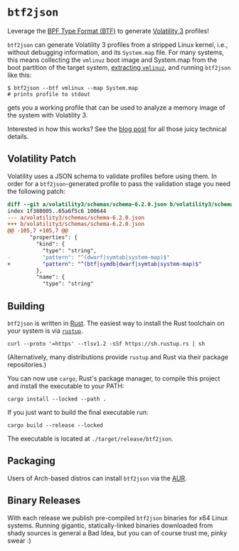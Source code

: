 # `btf2json`

Leverage the
[BPF Type Format (BTF)](https://www.kernel.org/doc/html/latest/bpf/btf.html) to
generate [Volatility 3](https://github.com/volatilityfoundation/volatility3)
profiles!

`btf2json` can generate Volatility 3 profiles from a stripped Linux kernel,
i.e., without debugging information, and its `System.map` file. For many systems,
this means collecting the `vmlinuz` boot image and System.map from the boot
partition of the target system,
[extracting `vmlinuz`](https://github.com/torvalds/linux/blob/master/scripts/extract-vmlinux),
and running `btf2json` like this:

```shell
$ btf2json --btf vmlinux --map System.map
# prints profile to stdout
```

gets you a working profile that can be used to analyze a memory image of the
system with Volatility 3.

Interested in how this works? See the
[blog post](https://blog.eb9f.de/2024/11/10/btf2json.html) for all those juicy
technical details.


## Volatility Patch

Volatility uses a JSON schema to validate profiles before using them. In order
for a `btf2json`-generated profile to pass the validation stage you need the
following patch:

```patch
diff --git a/volatility3/schemas/schema-6.2.0.json b/volatility3/schemas/schema-6.2.0.json
index 1f388005..65a6f5c6 100644
--- a/volatility3/schemas/schema-6.2.0.json
+++ b/volatility3/schemas/schema-6.2.0.json
@@ -105,7 +105,7 @@
       "properties": {
         "kind": {
           "type": "string",
-          "pattern": "^(dwarf|symtab|system-map)$"
+          "pattern": "^(btf|symdb|dwarf|symtab|system-map)$"
         },
         "name": {
           "type": "string"
```


## Building

`btf2json` is written in [Rust](https://www.rust-lang.org/). The easiest way
to install the Rust toolchain on your system is via
[`rustup`](https://rustup.rs/).

```shell
curl --proto '=https' --tlsv1.2 -sSf https://sh.rustup.rs | sh
```

(Alternatively, many distributions provide `rustup` and Rust via their package
repositories.)

You can now use `cargo`, Rust's package manager, to compile this project and
install the executable to your PATH:

```shell
cargo install --locked --path .
```

If you just want to build the final executable run:

```shell
cargo build --release --locked
```

The executable is located at `./target/release/btf2json`.


## Packaging

Users of Arch-based distros can install `btf2json` via the
[AUR](https://aur.archlinux.org/packages/btf2json).


## Binary Releases

With each release we publish pre-compiled `btf2json` binaries for x64 Linux
systems. Running gigantic, statically-linked binaries downloaded from shady
sources is general a Bad Idea, but you can of course trust me, pinky swear :)
